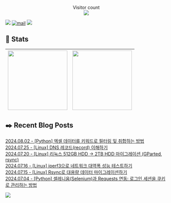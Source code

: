 
<p align="center">
    Visitor count<br>
    <img src="https://profile-counter.glitch.me/JaehyoJJAng/count.svg" />
</p>

[<img src="https://img.shields.io/badge/My BLOG-%23009639?style=for-the-badge&logo=Bloglovin&logoColor=white">][blog] [![mail](https://img.shields.io/badge/MAIL-Aff230?style=for-the-badge&logo=GMAIL&logoColor=%23000005)](mailto:yshrim12@naver.com) [<img src="https://img.shields.io/badge/jaehyo-7289da?style=for-the-badge&logo=DISCORD&logoColor=fff">][discord]

[blog]: https://jaehyojjang.github.io
[discord]: https://discord.gg/rm2y7rZmBS

## 💜 Stats

| [<img src="https://github-readme-stats.vercel.app/api?username=JaehyoJJAng&theme=onedark&hide_border=true&count_private=true" height="185" />](https://github.com/anuraghazra/github-readme-stats) |[<img src="https://streak-stats.demolab.com/?user=JaehyoJJAng&theme=dark" height="185" />](https://git.io/streak-stats)
| ------ | ------ |

## ✒️ Recent Blog Posts
[2024.08.02 - [Python] 엑셀 데이터를 키워드로 필터링 및 취합하는 방법](https://jaehyojjang.dev/language/python/2024-08-02-excel-keyword-filter/) <br/>
[2024.07.25 - [Linux] DNS 레코드(record) 이해하기](https://jaehyojjang.dev/리눅스서버/리눅스/2024-07-25-dns-record/) <br/>
[2024.07.20 - [Linux] 리눅스 512GB HDD -> 2TB HDD 마이그레이션 (GParted, rsync)](https://jaehyojjang.dev/리눅스서버/리눅스/2024-07-20-disk-migration/) <br/>
[2024.07.16 - [Linux] iperf3으로 네트워크 대역폭 성능 테스트하기](https://jaehyojjang.dev/리눅스서버/리눅스/2024-07-16-iperf3/) <br/>
[2024.07.15 - [Linux] Rsync로 대용량 데이터 마이그레이션하기](https://jaehyojjang.dev/리눅스서버/리눅스/2024-07-15-rsync-migration/) <br/>
[2024.07.04 - [Python] 셀레니움(Selenium)과 Requests 연동: 로그인 세션을 쿠키로 관리하는 방법](https://jaehyojjang.dev/language/python/2024-07-04-selenium-cookies/) <br/>


<img src="https://img.shields.io/badge/최근%20배포일-2024/10/11_00:23-%23121212?style=flat">